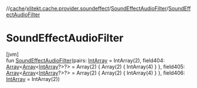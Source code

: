 //[cache](../../../index.md)/[xlitekt.cache.provider.soundeffect](../index.md)/[SoundEffectAudioFilter](index.md)/[SoundEffectAudioFilter](-sound-effect-audio-filter.md)

# SoundEffectAudioFilter

[jvm]\
fun [SoundEffectAudioFilter](-sound-effect-audio-filter.md)(pairs: [IntArray](https://kotlinlang.org/api/latest/jvm/stdlib/kotlin/-int-array/index.html) = IntArray(2), field404: [Array](https://kotlinlang.org/api/latest/jvm/stdlib/kotlin/-array/index.html)&lt;[Array](https://kotlinlang.org/api/latest/jvm/stdlib/kotlin/-array/index.html)&lt;[IntArray](https://kotlinlang.org/api/latest/jvm/stdlib/kotlin/-int-array/index.html)?&gt;?&gt; = Array(2) { Array(2) { IntArray(4) } }, field405: [Array](https://kotlinlang.org/api/latest/jvm/stdlib/kotlin/-array/index.html)&lt;[Array](https://kotlinlang.org/api/latest/jvm/stdlib/kotlin/-array/index.html)&lt;[IntArray](https://kotlinlang.org/api/latest/jvm/stdlib/kotlin/-int-array/index.html)?&gt;?&gt; = Array(2) { Array(2) { IntArray(4) } }, field406: [IntArray](https://kotlinlang.org/api/latest/jvm/stdlib/kotlin/-int-array/index.html) = IntArray(2))

